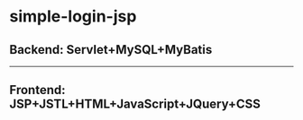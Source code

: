 # simple-login-jsp
<h2>Backend: Servlet+MySQL+MyBatis</h2>
<hr>
<h2>Frontend: JSP+JSTL+HTML+JavaScript+JQuery+CSS</h2>

